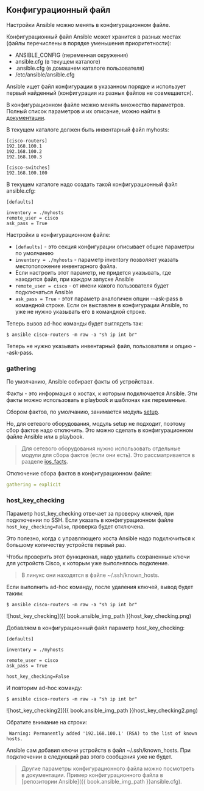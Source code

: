 ## Конфигурационный файл

Настройки Ansible можно менять в конфигурационном файле.

Конфигурационный файл Ansible может хранится в разных местах (файлы перечислены в порядке уменьшения приоритетности):
* ANSIBLE_CONFIG (переменная окружения)
* ansible.cfg (в текущем каталоге)
* .ansible.cfg (в домашнем каталоге пользователя)
* /etc/ansible/ansible.cfg

Ansible ищет файл конфигурации в указанном порядке и использует первый найденный (конфигурация из разных файлов не совмещается).

В конфигурационном файле можно менять множество параметров.
Полный список параметров и их описание, можно найти в [документации](http://docs.ansible.com/ansible/intro_configuration.html).

В текущем каталоге должен быть инвентарный файл myhosts:
```
[cisco-routers]
192.168.100.1
192.168.100.2
192.168.100.3

[cisco-switches]
192.168.100.100
```

В текущем каталоге надо создать такой конфигурационный файл ansible.cfg:
```
[defaults]

inventory = ./myhosts
remote_user = cisco
ask_pass = True
```

Настройки в конфигурационном файле:
* ```[defaults]``` - это секция конфигурации описывает общие параметры по умолчанию
* ```inventory = ./myhosts``` - параметр inventory позволяет указать местоположение инвентарного файла.
 * Если настроить этот параметр, не придется указывать, где находится файл, при каждом запуске Ansible
* ```remote_user = cisco``` - от имени какого пользователя будет подключаться Ansible
* ```ask_pass = True``` - этот параметр аналогичен опции --ask-pass в командной строке. Если он выставлен в конфигурации Ansible, то уже не нужно указывать его в командной строке.

Теперь вызов ad-hoc команды будет выглядеть так:
```
$ ansible cisco-routers -m raw -a "sh ip int br"
```

Теперь не нужно указывать инвентарный файл, пользователя и опцию --ask-pass.


### gathering

По умолчанию, Ansible собирает факты об устройствах.

Факты - это информация о хостах, к которым подключается Ansible.
Эти факты можно использовать в playbook и шаблонах как переменные.

Сбором фактов, по умолчанию, занимается модуль [setup](http://docs.ansible.com/ansible/setup_module.html).

Но, для сетевого оборудования, модуль setup не подходит, поэтому сбор фактов надо отключить.
Это можно сделать в конфигурационном файле Ansible или в playbook.


> Для сетевого оборудования нужно использовать отдельные модули для сбора фактов (если они есть). Это рассматривается в разделе [ios_facts](../3_network_modules/ios_facts.md).


Отключение сбора фактов в конфигурационном файле:
```yml
gathering = explicit
```


### host_key_checking

Параметр host_key_checking отвечает за проверкy ключей, при подключении по SSH.
Если указать в конфигурационном файле ```host_key_checking=False```, проверка будет отключена.

Это полезно, когда с управляющего хоста Ansible надо подключиться к большому количеству устройств первый раз.


Чтобы проверить этот функционал, надо удалить сохраненные ключи для устройств Cisco, к которым уже выполнялось подкление.

> В линукс они находятся в файле ~/.ssh/known_hosts.

Если выполнить ad-hoc команду, после удаления ключей, вывод будет таким:
```
$ ansible cisco-routers -m raw -a "sh ip int br"
```

![host_key_checking]({{ book.ansible_img_path }}host_key_checking.png)

Добавляем в конфигурационный файл параметр host_key_checking:
```
[defaults]

inventory = ./myhosts

remote_user = cisco
ask_pass = True

host_key_checking=False
```

И повторим ad-hoc команду:
```
$ ansible cisco-routers -m raw -a "sh ip int br"
```

![host_key_checking2]({{ book.ansible_img_path }}host_key_checking2.png)

Обратите внимание на строки:
```
 Warning: Permanently added '192.168.100.1' (RSA) to the list of known hosts.
```

Ansible сам добавил ключи устройств в файл ~/.ssh/known_hosts.
При подключении в следующий раз этого сообщения уже не будет.


> Другие параметры конфигурационного файла можно посмотреть в документации.
> Пример конфигурационного файла в [репозитории Ansible]({{ book.ansible_img_path }}ansible.cfg).


